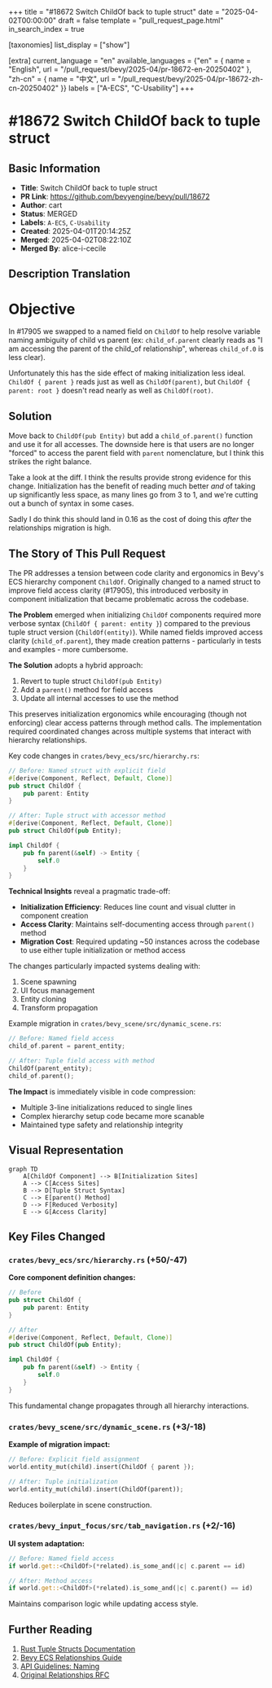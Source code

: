 +++
title = "#18672 Switch ChildOf back to tuple struct"
date = "2025-04-02T00:00:00"
draft = false
template = "pull_request_page.html"
in_search_index = true

[taxonomies]
list_display = ["show"]

[extra]
current_language = "en"
available_languages = {"en" = { name = "English", url = "/pull_request/bevy/2025-04/pr-18672-en-20250402" }, "zh-cn" = { name = "中文", url = "/pull_request/bevy/2025-04/pr-18672-zh-cn-20250402" }}
labels = ["A-ECS", "C-Usability"]
+++

# #18672 Switch ChildOf back to tuple struct

## Basic Information
- **Title**: Switch ChildOf back to tuple struct
- **PR Link**: https://github.com/bevyengine/bevy/pull/18672
- **Author**: cart
- **Status**: MERGED
- **Labels**: `A-ECS`, `C-Usability`
- **Created**: 2025-04-01T20:14:25Z
- **Merged**: 2025-04-02T08:22:10Z
- **Merged By**: alice-i-cecile

## Description Translation
# Objective

In #17905 we swapped to a named field on `ChildOf` to help resolve variable naming ambiguity of child vs parent (ex: `child_of.parent` clearly reads as "I am accessing the parent of the child_of relationship", whereas `child_of.0` is less clear).

Unfortunately this has the side effect of making initialization less ideal. `ChildOf { parent }` reads just as well as `ChildOf(parent)`, but `ChildOf { parent: root }` doesn't read nearly as well as `ChildOf(root)`.

## Solution

Move back to `ChildOf(pub Entity)` but add a `child_of.parent()` function and use it for all accesses. The downside here is that users are no longer "forced" to access the parent field with `parent` nomenclature, but I think this strikes the right balance.

Take a look at the diff. I think the results provide strong evidence for this change. Initialization has the benefit of reading much better _and_ of taking up significantly less space, as many lines go from 3 to 1, and we're cutting out a bunch of syntax in some cases.

Sadly I do think this should land in 0.16 as the cost of doing this _after_ the relationships migration is high.

## The Story of This Pull Request

The PR addresses a tension between code clarity and ergonomics in Bevy's ECS hierarchy component `ChildOf`. Originally changed to a named struct to improve field access clarity (#17905), this introduced verbosity in component initialization that became problematic across the codebase.

**The Problem** emerged when initializing `ChildOf` components required more verbose syntax (`ChildOf { parent: entity }`) compared to the previous tuple struct version (`ChildOf(entity)`). While named fields improved access clarity (`child_of.parent`), they made creation patterns - particularly in tests and examples - more cumbersome.

**The Solution** adopts a hybrid approach:
1. Revert to tuple struct `ChildOf(pub Entity)`
2. Add a `parent()` method for field access
3. Update all internal accesses to use the method

This preserves initialization ergonomics while encouraging (though not enforcing) clear access patterns through method calls. The implementation required coordinated changes across multiple systems that interact with hierarchy relationships.

Key code changes in `crates/bevy_ecs/src/hierarchy.rs`:
```rust
// Before: Named struct with explicit field
#[derive(Component, Reflect, Default, Clone)]
pub struct ChildOf {
    pub parent: Entity
}

// After: Tuple struct with accessor method
#[derive(Component, Reflect, Default, Clone)]
pub struct ChildOf(pub Entity);

impl ChildOf {
    pub fn parent(&self) -> Entity {
        self.0
    }
}
```

**Technical Insights** reveal a pragmatic trade-off:
- **Initialization Efficiency**: Reduces line count and visual clutter in component creation
- **Access Clarity**: Maintains self-documenting access through `parent()` method
- **Migration Cost**: Required updating ~50 instances across the codebase to use either tuple initialization or method access

The changes particularly impacted systems dealing with:
1. Scene spawning
2. UI focus management
3. Entity cloning
4. Transform propagation

Example migration in `crates/bevy_scene/src/dynamic_scene.rs`:
```rust
// Before: Named field access
child_of.parent = parent_entity;

// After: Tuple field access with method
ChildOf(parent_entity);
child_of.parent();
```

**The Impact** is immediately visible in code compression:
- Multiple 3-line initializations reduced to single lines
- Complex hierarchy setup code became more scanable
- Maintained type safety and relationship integrity

## Visual Representation

```mermaid
graph TD
    A[ChildOf Component] --> B[Initialization Sites]
    A --> C[Access Sites]
    B --> D[Tuple Struct Syntax]
    C --> E[parent() Method]
    D --> F[Reduced Verbosity]
    E --> G[Access Clarity]
```

## Key Files Changed

### `crates/bevy_ecs/src/hierarchy.rs` (+50/-47)
**Core component definition changes:**
```rust
// Before
pub struct ChildOf {
    pub parent: Entity
}

// After 
#[derive(Component, Reflect, Default, Clone)]
pub struct ChildOf(pub Entity);

impl ChildOf {
    pub fn parent(&self) -> Entity {
        self.0
    }
}
```
This fundamental change propagates through all hierarchy interactions.

### `crates/bevy_scene/src/dynamic_scene.rs` (+3/-18)
**Example of migration impact:**
```rust
// Before: Explicit field assignment
world.entity_mut(child).insert(ChildOf { parent });

// After: Tuple initialization
world.entity_mut(child).insert(ChildOf(parent));
```
Reduces boilerplate in scene construction.

### `crates/bevy_input_focus/src/tab_navigation.rs` (+2/-16)
**UI system adaptation:**
```rust
// Before: Named field access
if world.get::<ChildOf>(*related).is_some_and(|c| c.parent == id)

// After: Method access
if world.get::<ChildOf>(*related).is_some_and(|c| c.parent() == id)
```
Maintains comparison logic while updating access style.

## Further Reading

1. [Rust Tuple Structs Documentation](https://doc.rust-lang.org/book/ch05-01-defining-structs.html#using-tuple-structs-without-named-fields-to-create-different-types)
2. [Bevy ECS Relationships Guide](https://bevyengine.org/learn/ecs-relationships/)
3. [API Guidelines: Naming](https://rust-lang.github.io/api-guidelines/naming.html)
4. [Original Relationships RFC](https://github.com/bevyengine/rfcs/blob/main/rfcs/45-relationships.md)